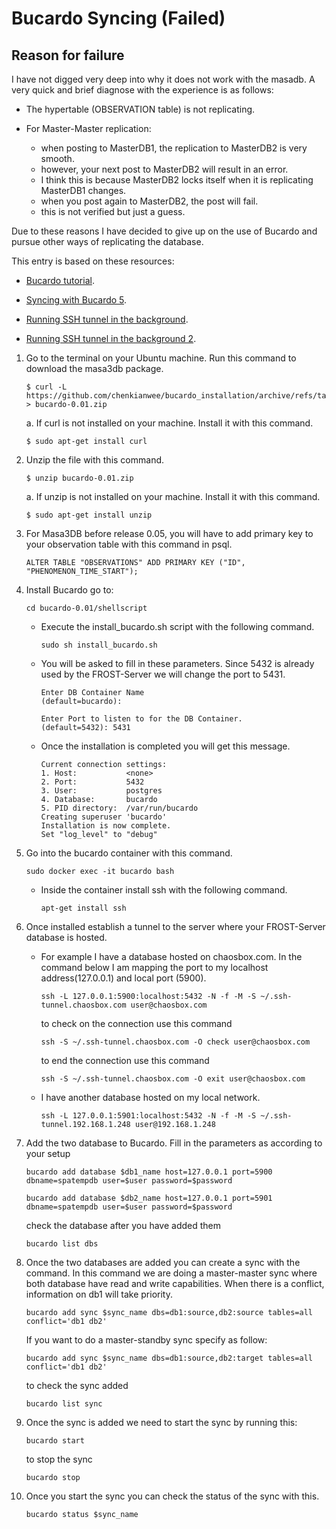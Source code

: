 # Bucardo Syncing (Failed)

## Reason for failure
I have not digged very deep into why it does not work with the masadb. A very quick and brief diagnose with the experience is as follows:

- The hypertable (OBSERVATION table) is not replicating.

- For Master-Master replication:
    - when posting to MasterDB1, the replication to MasterDB2 is very smooth.
    - however, your next post to MasterDB2 will result in an error.
    - I think this is because MasterDB2 locks itself when it is replicating MasterDB1 changes.
    - when you post again to MasterDB2, the post will fail.
    - this is not verified but just a guess.

Due to these reasons I have decided to give up on the use of Bucardo and pursue other ways of replicating the database.

This entry is based on these resources:

- <a href="https://bucardo.org/Bucardo/pgbench_example" target="_blank">Bucardo tutorial</a>.

- <a href="https://www.endpoint.com/blog/2014/06/bucardo-5-multimaster-postgres-released/" target="_blank">Syncing with Bucardo 5</a>.

- <a href="https://mpharrigan.com/2016/05/17/background-ssh.html" target="_blank">Running SSH tunnel in the background</a>.

- <a href="https://notepad2.blogspot.com/2012/11/run-ssh-tunnel-in-background.html" target="_blank">Running SSH tunnel in the background 2</a>.

1. Go to the terminal on your Ubuntu machine. Run this command to download the masa3db package.
    ```
    $ curl -L https://github.com/chenkianwee/bucardo_installation/archive/refs/tags/0.01.zip > bucardo-0.01.zip
    ```
    a. If curl is not installed on your machine. Install it with this command.
    ```
    $ sudo apt-get install curl
    ```
2. Unzip the file with this command.
    ```
    $ unzip bucardo-0.01.zip
    ```
    a. If unzip is not installed on your machine. Install it with this command.
    ```
    $ sudo apt-get install unzip
    ```

4. For Masa3DB before release 0.05, you will have to add primary key to your observation table with this command in psql.
    ```
    ALTER TABLE "OBSERVATIONS" ADD PRIMARY KEY ("ID", "PHENOMENON_TIME_START");
    ```

5. Install Bucardo go to:
    ```
    cd bucardo-0.01/shellscript
    ```
    - Execute the install_bucardo.sh script with the following command.
      ```
      sudo sh install_bucardo.sh
      ```
    - You will be asked to fill in these parameters. Since 5432 is already used by the FROST-Server we will change the port to 5431.
      ```
      Enter DB Container Name
      (default=bucardo):

      Enter Port to listen to for the DB Container.
      (default=5432): 5431
      ```
    - Once the installation is completed you will get this message.
      ```
      Current connection settings:
      1. Host:           <none>
      2. Port:           5432
      3. User:           postgres
      4. Database:       bucardo
      5. PID directory:  /var/run/bucardo
      Creating superuser 'bucardo'
      Installation is now complete.
      Set "log_level" to "debug"
      ```
3. Go into the bucardo container with this command.
    ```
    sudo docker exec -it bucardo bash
    ```
    - Inside the container install ssh with the following command.
      ```
      apt-get install ssh
      ```
4. Once installed establish a tunnel to the server where your FROST-Server database is hosted.
    - For example I have a database hosted on chaosbox.com. In the command below I am mapping the port to my localhost address(127.0.0.1) and local port (5900).
      ```
      ssh -L 127.0.0.1:5900:localhost:5432 -N -f -M -S ~/.ssh-tunnel.chaosbox.com user@chaosbox.com
      ```
      to check on the connection use this command
      ```
      ssh -S ~/.ssh-tunnel.chaosbox.com -O check user@chaosbox.com
      ```
      to end the connection use this command
      ```
      ssh -S ~/.ssh-tunnel.chaosbox.com -O exit user@chaosbox.com
      ```
    - I have another database hosted on my local network.
      ```
      ssh -L 127.0.0.1:5901:localhost:5432 -N -f -M -S ~/.ssh-tunnel.192.168.1.248 user@192.168.1.248
      ```
5. Add the two database to Bucardo. Fill in the parameters as according to your setup
    ```
    bucardo add database $db1_name host=127.0.0.1 port=5900 dbname=spatempdb user=$user password=$password
    ```
    ```
    bucardo add database $db2_name host=127.0.0.1 port=5901 dbname=spatempdb user=$user password=$password
    ```
    check the database after you have added them
    ```
    bucardo list dbs
    ```
6. Once the two databases are added you can create a sync with the command. In this command we are doing a master-master sync where both database have read and write capabilities. When there is a conflict, information on db1 will take priority.
    ```
    bucardo add sync $sync_name dbs=db1:source,db2:source tables=all conflict='db1 db2'
    ```
    If you want to do a master-standby sync specify as follow:
    ```
    bucardo add sync $sync_name dbs=db1:source,db2:target tables=all conflict='db1 db2'
    ```
    to check the sync added
    ```
    bucardo list sync
    ```
7. Once the sync is added we need to start the sync by running this:
    ```
    bucardo start
    ```
    to stop the sync
    ```
    bucardo stop
    ```
8. Once you start the sync you can check the status of the sync with this.
    ```
    bucardo status $sync_name
    ```
